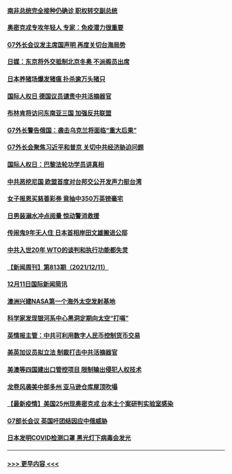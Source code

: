 #### [南非总统完全接种仍确诊 职权转交副总统](../pages/prog202/a103291933.md?t=12131001) 
#### [奥密克戎专攻年轻人 专家：免疫潜力很重要](../pages/prog202/a103291939.md?t=12131001) 
#### [G7外长会议发主席国声明 再度关切台海局势](../pages/prog202/a103291918.md?t=12131001) 
#### [日媒：东京将外交抵制北京冬奥 不派阁员出席](../pages/prog202/a103291894.md?t=12131001) 
#### [日本养猪场爆发猪瘟 扑杀逾万头猪只](../pages/prog202/a103291928.md?t=12131001) 
#### [国际人权日 德国议员谴责中共活摘器官](../pages/prog202/a103291919.md?t=12131001) 
#### [布林肯将访问东南亚三国 加强反共联盟](../pages/prog202/a103291848.md?t=12131001) 
#### [G7外长警告俄国：袭击乌克兰将面临“重大后果”](../pages/prog202/a103291774.md?t=12131001) 
#### [G7外长会聚焦习近平和普京 关切中共经济胁迫问题](../pages/prog202/a103291743.md?t=12131001) 
#### [国际人权日：巴黎法轮功学员讲真相](../pages/prog202/a103291750.md?t=12131001) 
#### [中共恶挖尼国 欧盟首度对台邦交公开发声力挺台湾](../pages/prog202/a103291745.md?t=12131001) 
#### [女子报恩买慈善彩券 竟抽中350万英镑毫宅](../pages/prog202/a103291702.md?t=12131001) 
#### [日男装溺水冲点阅量 惊动警消救援](../pages/prog202/a103291653.md?t=12131001) 
#### [传闹鬼9年无人住 日本首相岸田文雄搬进公邸](../pages/prog202/a103291582.md?t=12131001) 
#### [中共入世20年 WTO的谈判和执行功能都失灵](../pages/prog202/a103291396.md?t=12131001) 
#### [【新闻周刊】第813期（2021/12/11）](../pages/prog202/a103291518.md?t=12131001) 
#### [12月11日国际新闻简讯](../pages/prog202/a103291405.md?t=12131001) 
#### [澳洲兴建NASA第一个海外太空发射基地](../pages/prog202/a103291397.md?t=12131001) 
#### [科学家发现银河系中心黑洞定期向太空“打嗝”](../pages/prog202/a103291115.md?t=12131001) 
#### [英情报主管：中共可利用数字人民币控制货币交易](../pages/prog202/a103291324.md?t=12131001) 
#### [美英加议员拟立法 制裁打击中共活摘器官](../pages/prog202/a103291304.md?t=12131001) 
#### [美澳等四国建出口管控项目 限制输出侵犯人权技术](../pages/prog202/a103291284.md?t=12131001) 
#### [龙卷风袭美中部多州 亚马逊仓库屋顶吹塌](../pages/prog202/a103291242.md?t=12131001) 
#### [【最新疫情】美国25州现奥密克戎 台本土个案研判实验室感染](../pages/prog202/a103291249.md?t=12131001) 
#### [G7部长会议 英国吁团结因应中俄威胁](../pages/prog202/a103291233.md?t=12131001) 
#### [日本发明COVID检测口罩 黑光灯下病毒会发光](../pages/prog202/a103291133.md?t=12131001) 

----
#### [ >>> 更早内容 <<< ](../indexes/prog202-earlier.md)
